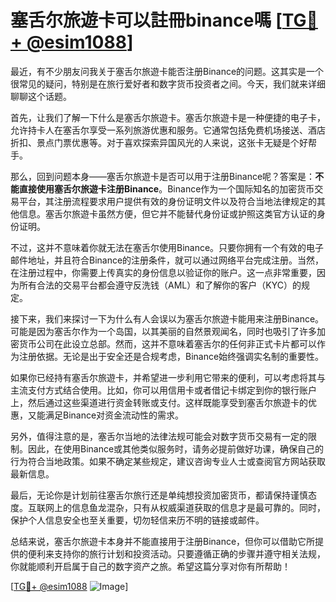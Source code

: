 # 塞舌尔旅遊卡可以註冊binance嗎 [[TG💪+ @esim1088](https://t.me/s/esim1088)]

最近，有不少朋友问我关于塞舌尔旅遊卡能否注册Binance的问题。这其实是一个很常见的疑问，特别是在旅行爱好者和数字货币投资者之间。今天，我们就来详细聊聊这个话题。

首先，让我们了解一下什么是塞舌尔旅遊卡。塞舌尔旅遊卡是一种便捷的电子卡，允许持卡人在塞舌尔享受一系列旅游优惠和服务。它通常包括免费机场接送、酒店折扣、景点门票优惠等。对于喜欢探索异国风光的人来说，这张卡无疑是个好帮手。

那么，回到问题本身——塞舌尔旅遊卡是否可以用于注册Binance呢？答案是：**不能直接使用塞舌尔旅遊卡注册Binance**。Binance作为一个国际知名的加密货币交易平台，其注册流程要求用户提供有效的身份证明文件以及符合当地法律规定的其他信息。塞舌尔旅遊卡虽然方便，但它并不能替代身份证或护照这类官方认证的身份证明。

不过，这并不意味着你就无法在塞舌尔使用Binance。只要你拥有一个有效的电子邮件地址，并且符合Binance的注册条件，就可以通过网络平台完成注册。当然，在注册过程中，你需要上传真实的身份信息以验证你的账户。这一点非常重要，因为所有合法的交易平台都会遵守反洗钱（AML）和了解你的客户（KYC）的规定。

接下来，我们来探讨一下为什么有人会误以为塞舌尔旅遊卡能用来注册Binance。可能是因为塞舌尔作为一个岛国，以其美丽的自然景观闻名，同时也吸引了许多加密货币公司在此设立总部。然而，这并不意味着塞舌尔的任何非正式卡片都可以作为注册依据。无论是出于安全还是合规考虑，Binance始终强调实名制的重要性。

如果你已经持有塞舌尔旅遊卡，并希望进一步利用它带来的便利，可以考虑将其与主流支付方式结合使用。比如，你可以用信用卡或者借记卡绑定到你的银行账户上，然后通过这些渠道进行资金转账或支付。这样既能享受到塞舌尔旅遊卡的优惠，又能满足Binance对资金流动性的需求。

另外，值得注意的是，塞舌尔当地的法律法规可能会对数字货币交易有一定的限制。因此，在使用Binance或其他类似服务时，请务必提前做好功课，确保自己的行为符合当地政策。如果不确定某些规定，建议咨询专业人士或查阅官方网站获取最新信息。

最后，无论你是计划前往塞舌尔旅行还是单纯想投资加密货币，都请保持谨慎态度。互联网上的信息鱼龙混杂，只有从权威渠道获取的信息才是最可靠的。同时，保护个人信息安全也至关重要，切勿轻信来历不明的链接或邮件。

总结来说，塞舌尔旅遊卡本身并不能直接用于注册Binance，但你可以借助它所提供的便利来支持你的旅行计划和投资活动。只要遵循正确的步骤并遵守相关法规，你就能顺利开启属于自己的数字资产之旅。希望这篇分享对你有所帮助！

[[TG💪+ @esim1088](https://t.me/s/esim1088) ![Image](https://i.postimg.cc/4NQfJmqS/Snipaste-2025-05-13-00-14-12.png)]